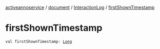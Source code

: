 [activeannoservice](../../index.md) / [document](../index.md) / [InteractionLog](index.md) / [firstShownTimestamp](./first-shown-timestamp.md)

# firstShownTimestamp

`val firstShownTimestamp: `[`Long`](https://kotlinlang.org/api/latest/jvm/stdlib/kotlin/-long/index.html)